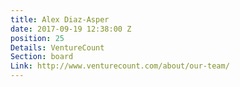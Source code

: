 ```yaml
---
title: Alex Diaz-Asper
date: 2017-09-19 12:38:00 Z
position: 25
Details: VentureCount
Section: board
Link: http://www.venturecount.com/about/our-team/
---
```


